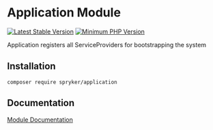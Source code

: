 # Application Module
[![Latest Stable Version](https://poser.pugx.org/spryker/application/v/stable.svg)](https://packagist.org/packages/spryker/application)
[![Minimum PHP Version](https://img.shields.io/badge/php-%3E%3D%207.4-8892BF.svg)](https://php.net/)

Application registers all ServiceProviders for bootstrapping the system

## Installation

```
composer require spryker/application
```

## Documentation

[Module Documentation](https://docs.spryker.com)
